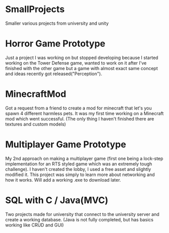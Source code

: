 # SmallProjects
Smaller various projects from university and unity

# Horror Game Prototype

Just a project I was working on but stopped developing because I started working on the Tower Defense game, wanted to work on it after I've finished with the other game but a game with almost exact same concept and ideas recently got released("Perception").


# MinecraftMod

Got a request from a friend to create a mod for minecraft that let's you spawn 4 different harmless pets. It was my first time working on a Minecraft mod which went successful. (The only thing I haven't finished there are textures and custom models)


# Multiplayer Game Prototype

My 2nd approach on making a multiplayer game (first one being a lock-step implementation for an RTS styled game which was an extremely tough challenge). I haven't created the lobby, I used a free asset and slightly modified it. This project was simply to learn more about networking and how it works. Will add a working .exe to download later.

# SQL with C / Java(MVC)

Two projects made for university that connect to the university server and create a working database. (Java is not fully completed, but has basics working like CRUD and GUI)
